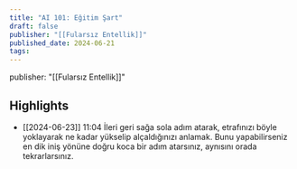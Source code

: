 ```yaml
---
title: "AI 101: Eğitim Şart"
draft: false
publisher: "[[Fularsız Entellik]]"
published_date: 2024-06-21
tags:
---
```

publisher: "[[Fularsız Entellik]]"


## Highlights
* [[2024-06-23]] 11:04  İleri geri sağa sola adım atarak, etrafınızı böyle yoklayarak ne kadar yükselip alçaldığınızı anlamak. Bunu yapabilirseniz en dik iniş yönüne doğru koca bir adım atarsınız, aynısını orada tekrarlarsınız.

